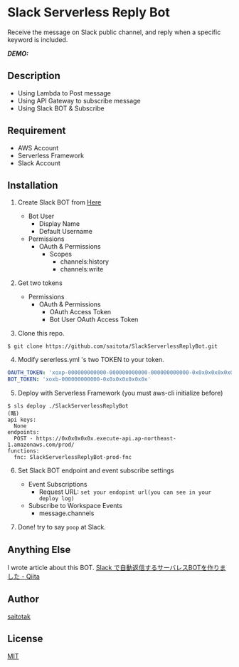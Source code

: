 # Slack Serverless Reply Bot
Receive the message on Slack public channel, and reply when a specific keyword is included.

***DEMO:***


## Description
- Using Lambda to Post message
- Using API Gateway to subscribe message
- Using Slack BOT & Subscribe

## Requirement
- AWS Account
- Serverless Framework
- Slack Account

## Installation
1. Create Slack BOT from [Here](https://api.slack.com/slack-apps)
    - Bot User
        - Display Name
        - Default Username
    - Permissions
        - OAuth & Permissions
            - Scopes
                - channels:history
                - channels:write
2. Get two tokens
    - Permissions
        - OAuth & Permissions
            - OAuth Access Token
            - Bot User OAuth Access Token

3. Clone this repo.
```
$ git clone https://github.com/saitota/SlackServerlessReplyBot.git
```

4. Modify sererless.yml 's two TOKEN to your token.
``` sererless.yml
OAUTH_TOKEN: 'xoxp-000000000000-000000000000-000000000000-0x0x0x0x0x0x0x0x0x0x0x0x0x0x0x0x'
BOT_TOKEN: 'xoxb-000000000000-0x0x0x0x0x0x0x'
```

5. Deploy with Serverless Framework (you must aws-cli initialize before)
```
$ sls deploy ./SlackServerlessReplyBot
(略)
api keys:
  None
endpoints:
  POST - https://0x0x0x0x0x.execute-api.ap-northeast-1.amazonaws.com/prod/
functions:
  fnc: SlackServerlessReplyBot-prod-fnc
```
6. Set Slack BOT endpoint and event subscribe settings 
    - Event Subscriptions
        - Request URL: `set your endopint url(you can see in your deploy log)`
    - Subscribe to Workspace Events
        - message.channels

7. Done! try to say `poop` at Slack.

## Anything Else
I wrote article about this BOT.
[Slack で自動返信するサーバレスBOTを作りました - Qiita](https://qiita.com/saitotak/items/822bf2dce7e3baa25ae0)

## Author
[saitotak](https://qiita.com/saitotak)

## License
[MIT](http://b4b4r07.mit-license.org)
